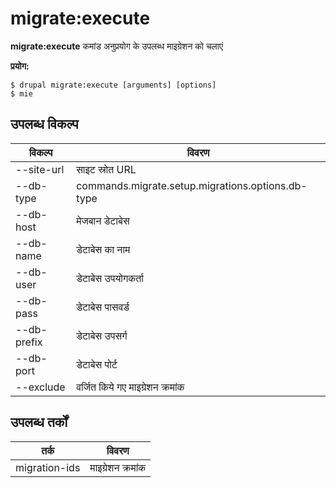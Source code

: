 # migrate:execute
**migrate:execute** कमांड अनुप्रयोग के उपलब्ध माइग्रेशन को चलाएं

**प्रयोग:**
```
$ drupal migrate:execute [arguments] [options] 
$ mie  
```

## उपलब्ध विकल्प
विकल्प | विवरण
-------|-------------
--site-url | साइट स्रोत URL
--db-type | commands.migrate.setup.migrations.options.db-type
--db-host | मेजबान डेटाबेस
--db-name | डेटाबेस का नाम
--db-user | डेटाबेस उपयोगकर्ता
--db-pass | डेटाबेस पासवर्ड
--db-prefix | डेटाबेस उपसर्ग
--db-port | डेटाबेस पोर्ट
--exclude | वर्जित किये गए माइग्रेशन क्रमांक

## उपलब्ध तर्कों
तर्क | विवरण
---------|-------------
migration-ids | माइग्रेशन क्रमांक
